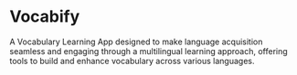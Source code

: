 # Vocabify
A Vocabulary Learning App designed to make language acquisition seamless and engaging through a multilingual learning approach, offering tools to build and enhance vocabulary across various languages.
